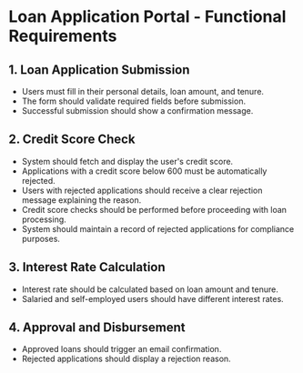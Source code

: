 # Loan Application Portal - Functional Requirements

## 1. Loan Application Submission

- Users must fill in their personal details, loan amount, and tenure.
- The form should validate required fields before submission.
- Successful submission should show a confirmation message.

## 2. Credit Score Check

- System should fetch and display the user's credit score.
- Applications with a credit score below 600 must be automatically rejected.
- Users with rejected applications should receive a clear rejection message explaining the reason.
- Credit score checks should be performed before proceeding with loan processing.
- System should maintain a record of rejected applications for compliance purposes.

## 3. Interest Rate Calculation

- Interest rate should be calculated based on loan amount and tenure.
- Salaried and self-employed users should have different interest rates.

## 4. Approval and Disbursement

- Approved loans should trigger an email confirmation.
- Rejected applications should display a rejection reason.
